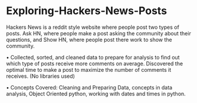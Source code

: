 # Exploring-Hackers-News-Posts
Hackers News is a reddit style website where people post two types of posts. Ask HN, where people make a post asking the community about their questions, and Show HN, where people post there work to show the community.

•	Collected, sorted, and cleaned data to prepare for analysis to find out which type of posts receive more comments on average. Discovered the optimal time to make a post to maximize the number of comments it receives. (No libraries used)

•	Concepts Covered: Cleaning and Preparing Data, concepts in data analysis, Object Oriented python, working with dates and times in python.


